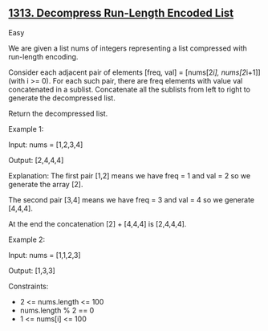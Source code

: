## [1313. Decompress Run-Length Encoded List](https://leetcode.com/problems/decompress-run-length-encoded-list/)

Easy

We are given a list nums of integers representing a list compressed with run-length encoding.

Consider each adjacent pair of elements [freq, val] = [nums[2*i], nums[2*i+1]] (with i >= 0).  For each such pair, there are freq elements with value val concatenated in a sublist. Concatenate all the sublists from left to right to generate the decompressed list.

Return the decompressed list. 

Example 1:

Input: nums = [1,2,3,4]

Output: [2,4,4,4]

Explanation: The first pair [1,2] means we have freq = 1 and val = 2 so we generate the array [2].

The second pair [3,4] means we have freq = 3 and val = 4 so we generate [4,4,4].

At the end the concatenation [2] + [4,4,4] is [2,4,4,4].

Example 2:

Input: nums = [1,1,2,3]

Output: [1,3,3]
 

Constraints:

- 2 <= nums.length <= 100
- nums.length % 2 == 0
- 1 <= nums[i] <= 100